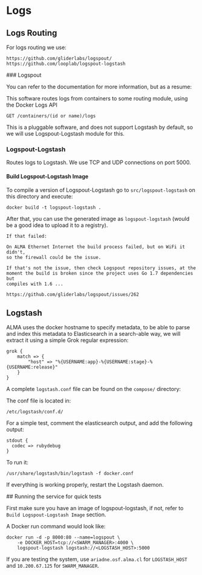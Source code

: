 # Logs

## Logs Routing

For logs routing we use:

    https://github.com/gliderlabs/logspout/
    https://github.com/looplab/logspout-logstash

### Logspout

You can refer to the documentation for more information, but as a resume:

This software routes logs from containers to some routing module, using the
Docker Logs API

```
GET /containers/(id or name)/logs
```

This is a pluggable software, and does not support Logstash by default, so we
will use Logspout-Logstash module for this.

### Logspout-Logstash

Routes logs to Logstash. We use TCP and UDP connections on port 5000.

#### Build Logspout-Logstash Image

To compile a version of Logspout-Logstash go to `src/logspout-logstash` on this
directory and execute:

```
docker build -t logspout-logstash .
```

After that, you can use the generated image as `logspout-logstash` (would be a
good idea to upload it to a registry).

    If that failed:

    On ALMA Ethernet Internet the build process failed, but on WiFi it didn't,
    so the firewall could be the issue.

    If that's not the issue, then check Logspout repository issues, at the
    moment the build is broken since the project uses Go 1.7 dependencies but
    compiles with 1.6 ...

    https://github.com/gliderlabs/logspout/issues/262

## Logstash

ALMA uses the docker hostname to specify metadata, to be able to parse and index
this metadata to Elasticsearch in a search-able way, we will extract it using
a simple Grok regular expression:

```
grok {
    match => {
        "host" => "%{USERNAME:app}-%{USERNAME:stage}-%{USERNAME:release}"
    }
}
```

A complete `logstash.conf` file can be found on the `compose/` directory:

The conf file is located in:
```
/etc/logstash/conf.d/
```

For a simple test, comment the elasticsearch output, and add the following
output:
```
stdout {
  codec => rubydebug
}
```

To run it:
```
/usr/share/logstash/bin/logstash -f docker.conf
```

If everything is working properly, restart the Logstash daemon.

## Running the service for quick tests

First make sure you have an image of logspout-logstash, if not, refer to
`Build Logspout-Logstash Image` section.

A Docker run command would look like:

```
docker run -d -p 8000:80 --name=logspout \
    -e DOCKER_HOST=tcp://<SWARM_MANAGER>:4000 \
    logspout-logstash logstash://<LOGSTASH_HOST>:5000
```

If you are testing the system, use `ariadne.osf.alma.cl` for `LOGSTASH_HOST` and
`10.200.67.125` for `SWARM_MANAGER`.

